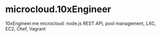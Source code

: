 microcloud.10xEngineer
======================

10xEngineer.me microcloud: node.js REST API, pool management, LXC, EC2, Chef, Vagrant 
